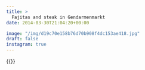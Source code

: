 ```yaml
---
title: >
  Fajitas and steak in Gendarmenmarkt
date: 2014-03-30T21:04:20+00:00

image: "/img/d19c70e158b76d70b908f4dc153ae418.jpg"
draft: false
instagram: true
---
```


{{<photo src="/img/d19c70e158b76d70b908f4dc153ae418.jpg">}}
